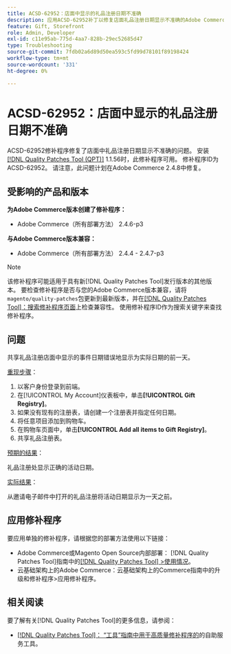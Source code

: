 ```yaml
---
title: ACSD-62952：店面中显示的礼品注册日期不准确
description: 应用ACSD-62952补丁以修复店面礼品注册日期显示不准确的Adobe Commerce问题。
feature: Gift, Storefront
role: Admin, Developer
exl-id: c11e95ab-775d-4aa7-828b-29ec52685d47
type: Troubleshooting
source-git-commit: 7fdb02a6d89d50ea593c5fd99d78101f89198424
workflow-type: tm+mt
source-wordcount: '331'
ht-degree: 0%

---
```


# ACSD-62952：店面中显示的礼品注册日期不准确

ACSD-62952修补程序修复了店面中礼品注册日期显示不准确的问题。 安装[[!DNL Quality Patches Tool (QPT)]](/help/tools/quality-patches-tool/quality-patches-tool-to-self-serve-quality-patches.md) 1.1.56时，此修补程序可用。 修补程序ID为ACSD-62952。 请注意，此问题计划在Adobe Commerce 2.4.8中修复。

## 受影响的产品和版本

**为Adobe Commerce版本创建了修补程序：**

* Adobe Commerce（所有部署方法） 2.4.6-p3

**与Adobe Commerce版本兼容：**

* Adobe Commerce（所有部署方法） 2.4.4 - 2.4.7-p3

>[!NOTE]
>
>该修补程序可能适用于具有新[!DNL Quality Patches Tool]发行版本的其他版本。 要检查修补程序是否与您的Adobe Commerce版本兼容，请将`magento/quality-patches`包更新到最新版本，并在[[!DNL Quality Patches Tool]：搜索修补程序页面](https://experienceleague.adobe.com/tools/commerce-quality-patches/index.html)上检查兼容性。 使用修补程序ID作为搜索关键字来查找修补程序。

## 问题

共享礼品注册店面中显示的事件日期错误地显示为实际日期的前一天。

<u>重现步骤</u>：

1. 以客户身份登录到前端。
1. 在[!UICONTROL My Account]仪表板中，单击&#x200B;**[!UICONTROL Gift Registry]**。
1. 如果没有现有的注册表，请创建一个注册表并指定任何日期。
1. 将任意项目添加到购物车。
1. 在购物车页面中，单击&#x200B;**[!UICONTROL Add all items to Gift Registry]**。
1. 共享礼品注册表。

<u>预期的结果</u>：

礼品注册处显示正确的活动日期。

<u>实际结果</u>：

从邀请电子邮件中打开的礼品注册将活动日期显示为一天之前。

## 应用修补程序

要应用单独的修补程序，请根据您的部署方法使用以下链接：

* Adobe Commerce或Magento Open Source内部部署： [!DNL Quality Patches Tool]指南中的[[!DNL Quality Patches Tool] >使用情况](/help/tools/quality-patches-tool/usage.md)。
* 云基础架构上的Adobe Commerce：云基础架构上的Commerce指南中的升级和修补程序>应用修补程序。

## 相关阅读

要了解有关[!DNL Quality Patches Tool]的更多信息，请参阅：

* [[!DNL Quality Patches Tool]： “工具”指南中用于高质量修补程序的](/help/tools/quality-patches-tool/quality-patches-tool-to-self-serve-quality-patches.md)的自助服务工具。
